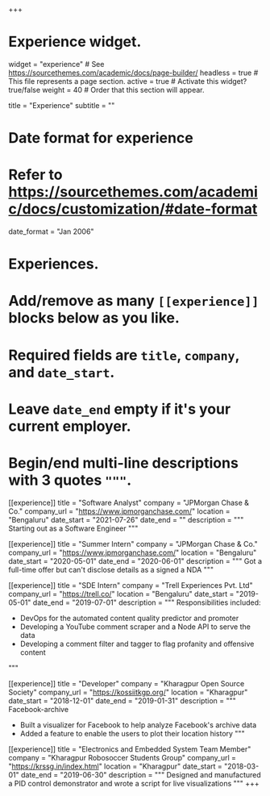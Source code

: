 +++
# Experience widget.
widget = "experience"  # See https://sourcethemes.com/academic/docs/page-builder/
headless = true  # This file represents a page section.
active = true  # Activate this widget? true/false
weight = 40  # Order that this section will appear.

title = "Experience"
subtitle = ""

# Date format for experience
#   Refer to https://sourcethemes.com/academic/docs/customization/#date-format
date_format = "Jan 2006"

# Experiences.
#   Add/remove as many `[[experience]]` blocks below as you like.
#   Required fields are `title`, `company`, and `date_start`.
#   Leave `date_end` empty if it's your current employer.
#   Begin/end multi-line descriptions with 3 quotes `"""`.

[[experience]]
  title = "Software Analyst"
  company = "JPMorgan Chase & Co."
  company_url = "https://www.jpmorganchase.com/"
  location = "Bengaluru"
  date_start = "2021-07-26"
  date_end = ""
  description = """
  Starting out as a Software Engineer
  """

[[experience]]
  title = "Summer Intern"
  company = "JPMorgan Chase & Co."
  company_url = "https://www.jpmorganchase.com/"
  location = "Bengaluru"
  date_start = "2020-05-01"
  date_end = "2020-06-01"
  description = """
  Got a full-time offer but can't disclose details as a signed a NDA
  """

[[experience]]
  title = "SDE Intern"
  company = "Trell Experiences Pvt. Ltd"
  company_url = "https://trell.co/"
  location = "Bengaluru"
  date_start = "2019-05-01"
  date_end = "2019-07-01"
  description = """
  Responsibilities included:
  * DevOps for the automated content quality predictor and promoter
  * Developing a YouTube comment scraper and a Node API to serve the data
  * Developing a comment filter and tagger to flag profanity and offensive content

  """

[[experience]]
  title = "Developer"
  company = "Kharagpur Open Source Society"
  company_url = "https://kossiitkgp.org/"
  location = "Kharagpur"
  date_start = "2018-12-01"
  date_end = "2019-01-31"
  description = """
  Facebook-archive
  * Built a visualizer for Facebook to help analyze Facebook's archive data
  * Added a feature to enable the users to plot their location history
  """

[[experience]]
  title = "Electronics and Embedded System Team Member"
  company = "Kharagpur Robosoccer Students Group"
  company_url = "https://krssg.in/index.html"
  location = "Kharagpur"
  date_start = "2018-03-01"
  date_end = "2019-06-30"
  description = """
  Designed and manufactured a PID control demonstrator and wrote a script for live visualizations 
  """
+++
